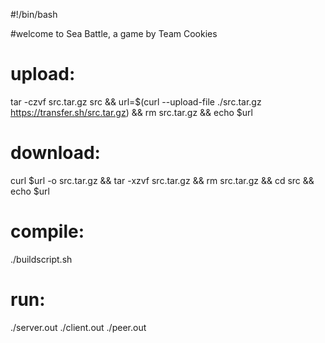 #!/bin/bash

#welcome to Sea Battle, a game by Team Cookies

# upload:
tar -czvf src.tar.gz src && url=$(curl --upload-file ./src.tar.gz https://transfer.sh/src.tar.gz) && rm src.tar.gz && echo $url

# download:
curl $url -o src.tar.gz && tar -xzvf src.tar.gz && rm src.tar.gz && cd src && echo $url

# compile:
./buildscript.sh

# run:
./server.out
./client.out
./peer.out
